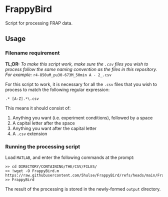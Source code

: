 <!--README.md-->
<!--Simon Hulse-->
<!--simonhulse@protonmail.com-->
<!--Last Edited: Thu 26 Sep 2024 10:16:15 AM EDT-->

# FrappyBird

Script for processing FRAP data.

## Usage

### Filename requirement

**TL;DR:** *To make this script work, make sure the `.csv` files you wish to
process follow the same naming convention as the files in this repository. For
example:* `r4-850uM_pu30-673M_50min A - 2_.csv`

For this script to work, it is necessary for all the `.csv` files that you wish
to process to match the following regular expression:

    .* [A-Z].*\.csv

This means it should consist of:

1. Anything you want (i.e. experiment conditions), followed by a space
2. A capital letter after the space
3. Anything you want after the capital letter
4. A `.csv` extension

### Running the processing script

Load `MATLAB`, and enter the following commands at the prompt:

    >> cd DIRECTORY/CONTAINING/THE/CSV/FILES/
    >> !wget -O FrappyBird.m https://raw.githubusercontent.com/5hulse/FrappyBird/refs/heads/main/FrappyBird.m
    >> FrappyBird

The result of the processing is stored in the newly-formed `output` directory.
